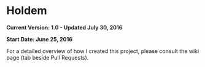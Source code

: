 # Holdem
**Current Version: 1.0 - Updated July 30, 2016**

**Start Date: June 25, 2016**

For a detailed overview of how I created this project, please consult the wiki page (tab beside Pull Requests).
